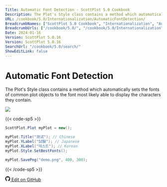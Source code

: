 ```yaml
---
Title: Automatic Font Detection - ScottPlot 5.0 Cookbook
Description: The Plot's Style class contains a method which automatically sets the fonts of common plot objects to the font most likely able to display the characters they contain.
URL: /cookbook/5.0/Internationalization/AutomaticFontDetection/
BreadcrumbNames: ["ScottPlot 5.0 Cookbook", "Internationalization", "Automatic Font Detection"]
BreadcrumbUrls: ["/cookbook/5.0/", "/cookbook/5.0/Internationalization", "/cookbook/5.0/Internationalization/AutomaticFontDetection"]
Date: 2024-01-16
Version: ScottPlot 5.0.16
Version: ScottPlot 5.0.16
SearchUrl: "/cookbook/5.0/search/"
ShowEditLink: false
---
```


# Automatic Font Detection


The Plot's Style class contains a method which automatically sets the fonts of common plot objects to the font most likely able to display the characters they contain.

[![](/cookbook/5.0/images/AutomaticFontDetection.png)](/cookbook/5.0/images/AutomaticFontDetection.png)

{{< code-sp5 >}}

```cs
ScottPlot.Plot myPlot = new();

myPlot.Title("测试"); // Chinese
myPlot.YLabel("試験"); // Japanese
myPlot.XLabel("테스트"); // Korean
myPlot.Style.SetBestFonts();

myPlot.SavePng("demo.png", 400, 300);

```

{{< /code-sp5 >}}

<a href='https://github.com/ScottPlot/ScottPlot/blob/main/src/ScottPlot5/ScottPlot5%20Cookbook/Recipes/Miscellaneous/Internationalization.cs'><svg xmlns="http://www.w3.org/2000/svg" width="16" height="16" fill="currentColor" class="mb-1 bi bi-github" viewBox="0 0 16 16">
  <path d="M8 0C3.58 0 0 3.58 0 8c0 3.54 2.29 6.53 5.47 7.59.4.07.55-.17.55-.38 0-.19-.01-.82-.01-1.49-2.01.37-2.53-.49-2.69-.94-.09-.23-.48-.94-.82-1.13-.28-.15-.68-.52-.01-.53.63-.01 1.08.58 1.23.82.72 1.21 1.87.87 2.33.66.07-.52.28-.87.51-1.07-1.78-.2-3.64-.89-3.64-3.95 0-.87.31-1.59.82-2.15-.08-.2-.36-1.02.08-2.12 0 0 .67-.21 2.2.82.64-.18 1.32-.27 2-.27s1.36.09 2 .27c1.53-1.04 2.2-.82 2.2-.82.44 1.1.16 1.92.08 2.12.51.56.82 1.27.82 2.15 0 3.07-1.87 3.75-3.65 3.95.29.25.54.73.54 1.48 0 1.07-.01 1.93-.01 2.2 0 .21.15.46.55.38A8.01 8.01 0 0 0 16 8c0-4.42-3.58-8-8-8"/>
</svg> Edit on GitHub</a>


